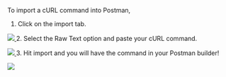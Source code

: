 ---
---
To import a cURL command into Postman,

1. Click on the import tab.

[![](https://www.getpostman.com/img/v2/docs/importing_curl/importing_curl_1.png)
][0]
2. 
Select the Raw Text option and paste your cURL command.

[![](https://www.getpostman.com/img/v2/docs/importing_curl/importing_curl_2.png)
][1]
3. 
Hit import and you will have the command in your Postman builder!

[![](https://www.getpostman.com/img/v2/docs/importing_curl/importing_curl_3.png)
][2]


[0]: https://www.getpostman.com/img/v2/docs/importing_curl/importing_curl_1.png
[1]: https://www.getpostman.com/img/v2/docs/importing_curl/importing_curl_2.png
[2]: https://www.getpostman.com/img/v2/docs/importing_curl/importing_curl_3.png